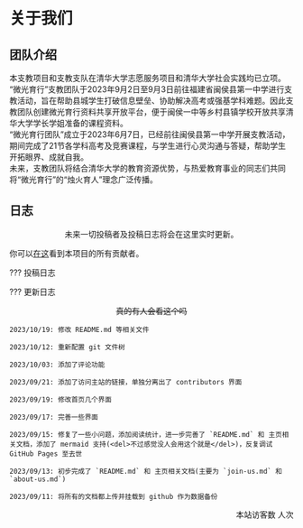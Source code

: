 # 关于我们

## 团队介绍

本支教项目和支教支队在清华大学志愿服务项目和清华大学社会实践均已立项。<br />“微光育行”支教团队于2023年9月2日至9月3日前往福建省闽侯县第一中学进行支教活动，旨在帮助县城学生打破信息壁垒、协助解决高考或强基学科难题。因此支教团队创建微光育行资料共享开放平台，便于闽侯一中等乡村县镇学校开放共享清华大学学长学姐准备的课程资料。<br />“微光育行团队”成立于2023年6月7日，已经前往闽侯县第一中学开展支教活动，期间完成了21节各学科高考及竞赛课程，与学生进行心灵沟通与答疑，帮助学生开拓眼界、成就自我。<br />未来，支教团队将结合清华大学的教育资源优势，与热爱教育事业的同志们共同将“微光育行”的“烛火育人”理念广泛传播。

## 日志

<p style="text-align:center">未来一切投稿者及投稿日志将会在这里实时更新。</p>

你可以[在这](contributors.md)看到本项目的所有贡献者。

??? 投稿日志
    

??? 更新日志
    <p align="center"><del>真的有人会看这个吗</del></p>

    2023/10/19: 修改 README.md 等相关文件

    2023/10/12: 重新配置 git 文件树

    2023/10/03: 添加了评论功能
    
    2023/09/21: 添加了访问主站的链接，单独分离出了 contributors 界面
    
    2023/09/19: 修改首页几个界面
    
    2023/09/17: 完善一些界面
    
    2023/09/15: 修复了一些小问题，添加阅读统计，进一步完善了 `README.md` 和 主页相关文档，添加了 mermaid 支持(<del>不过感觉没人会用这个就是</del>)，反复调试 GitHub Pages 至去世
    
    2023/09/13: 初步完成了 `README.md` 和 主页相关文档(主要为 `join-us.md` 和 `about-us.md`)
    
    2023/09/11: 将所有的文档都上传并挂载到 github 作为数据备份

<p style="text-align:right">本站访客数 <span id="busuanzi_value_site_nv"></span> 人次</p>
